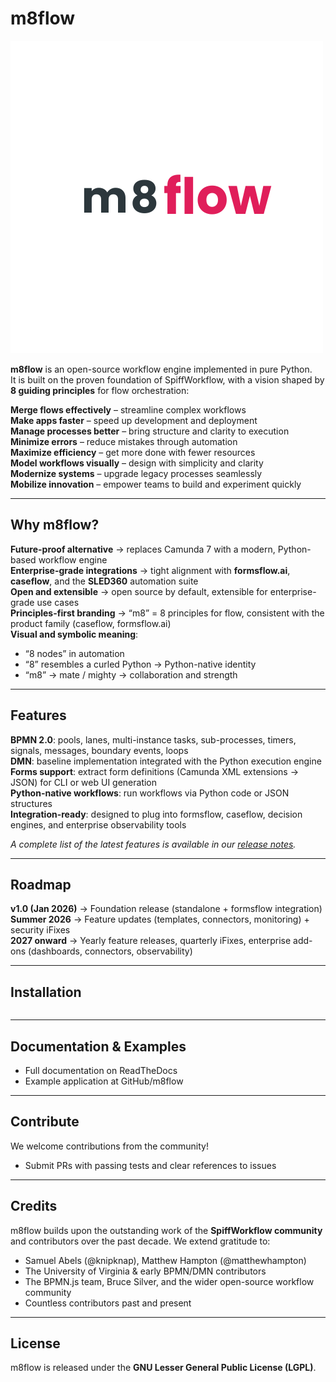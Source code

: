 # m8flow  
![Logo](./docs/m8flow_logo.png)

**m8flow** is an open-source workflow engine implemented in pure Python.  
It is built on the proven foundation of SpiffWorkflow, with a vision shaped by **8 guiding principles** for flow orchestration:

**Merge flows effectively** – streamline complex workflows  
**Make apps faster** – speed up development and deployment  
**Manage processes better** – bring structure and clarity to execution  
**Minimize errors** – reduce mistakes through automation  
**Maximize efficiency** – get more done with fewer resources  
**Model workflows visually** – design with simplicity and clarity  
**Modernize systems** – upgrade legacy processes seamlessly  
**Mobilize innovation** – empower teams to build and experiment quickly  

---

## Why m8flow?

**Future-proof alternative** → replaces Camunda 7 with a modern, Python-based workflow engine  
**Enterprise-grade integrations** → tight alignment with **formsflow.ai**, **caseflow**, and the **SLED360** automation suite  
**Open and extensible** → open source by default, extensible for enterprise-grade use cases  
**Principles-first branding** → “m8” = 8 principles for flow, consistent with the product family (caseflow, formsflow.ai)  
**Visual and symbolic meaning**:  
  - “8 nodes” in automation  
  - “8” resembles a curled Python → Python-native identity  
  - “m8” → mate / mighty → collaboration and strength  

---

## Features

**BPMN 2.0**: pools, lanes, multi-instance tasks, sub-processes, timers, signals, messages, boundary events, loops  
**DMN**: baseline implementation integrated with the Python execution engine  
**Forms support**: extract form definitions (Camunda XML extensions → JSON) for CLI or web UI generation  
**Python-native workflows**: run workflows via Python code or JSON structures  
**Integration-ready**: designed to plug into formsflow, caseflow, decision engines, and enterprise observability tools  

_A complete list of the latest features is available in our [release notes](https://github.com/AOT-Technologies/m8flow/releases)._  

---

## Roadmap

**v1.0 (Jan 2026)** → Foundation release (standalone + formsflow integration)  
**Summer 2026** → Feature updates (templates, connectors, monitoring) + security iFixes  
**2027 onward** → Yearly feature releases, quarterly iFixes, enterprise add-ons (dashboards, connectors, observability)  

---

## Installation
```bash


```

---

## Documentation & Examples

  - Full documentation on ReadTheDocs
  - Example application at GitHub/m8flow

  ---

## Contribute

We welcome contributions from the community!

  - Submit PRs with passing tests and clear references to issues  

  ---

## Credits

m8flow builds upon the outstanding work of the **SpiffWorkflow community** and contributors over the past decade. We extend gratitude to:

  - Samuel Abels (@knipknap), Matthew Hampton (@matthewhampton)
  - The University of Virginia & early BPMN/DMN contributors
  - The BPMN.js team, Bruce Silver, and the wider open-source workflow community
  - Countless contributors past and present  

---

## License

m8flow is released under the **GNU Lesser General Public License (LGPL)**.